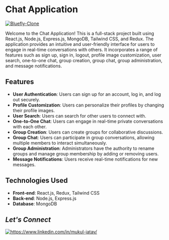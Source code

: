 # Chat Application

<a href="https://chat-app-ca.netlify.app/" target="blank">
        <img src="https://img.shields.io/static/v1?style=for-the-badge&message=Want to see live preview »&color=1BB91F&logo=Bluefly&logoColor=FFFFFF&label=" alt="Bluefly-Clone" />
        </a>

  Welcome to the Chat Application! This is a full-stack project built using React.js, Node.js, Express.js, MongoDB, Tailwind CSS, and Redux. The application provides an intuitive and user-friendly interface for users to engage in real-time conversations with others. It incorporates a range of features such as sign up, sign in, logout, profile image customization, user search, one-to-one chat, group creation, group chat, group administration, and message notifications.

## Features
- **User Authentication**: Users can sign up for an account, log in, and log out securely.
- **Profile Customization**: Users can personalize their profiles by changing their profile images.
- **User Search**: Users can search for other users to connect with.
- **One-to-One Chat**: Users can engage in real-time private conversations with each other.
- **Group Creation**: Users can create groups for collaborative discussions.
- **Group Chat**: Users can participate in group conversations, allowing multiple members to interact simultaneously.
- **Group Administration**: Administrators have the authority to rename groups and manage group membership by adding or removing users.
- **Message Notifications**: Users receive real-time notifications for new messages.

## Technologies Used
- **Front-end**: React.js, Redux, Tailwind CSS
- **Back-end**: Node.js, Express.js
- **Database**: MongoDB

<h2><i>Let's Connect</i></h2>
<p align="left">
    <a href="https://www.linkedin.com/in/balmuri-manipreetham-rao-b54991271/">
        <img align="center" src="https://img.shields.io/badge/LinkedIn-0077B5?style=for-the-badge&logo=linkedin&logoColor=white" alt="https://www.linkedin.com/in/mukul-jatav/" />
    </a>
</p>


